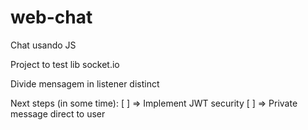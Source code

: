 # web-chat
Chat usando JS


Project to test lib socket.io

Divide mensagem in listener distinct

Next steps (in some time):
[ ] => Implement JWT security
[ ] => Private message direct to user
